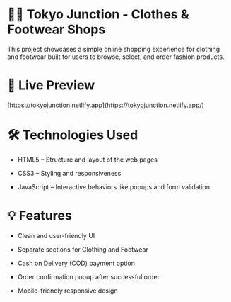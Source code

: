 # 🙇‍♂️ Tokyo Junction - Clothes & Footwear Shops

This project showcases a simple online shopping experience for clothing and footwear 
built for users to browse, select, and order fashion products.

# 🔭 Live Preview
[https://tokyojunction.netlify.app](https://tokyojunction.netlify.app/)

# 🛠️ Technologies Used
- HTML5 – Structure and layout of the web pages

- CSS3 – Styling and responsiveness

- JavaScript – Interactive behaviors like popups and form validation

# 💡 Features
- Clean and user-friendly UI

- Separate sections for Clothing and Footwear

- Cash on Delivery (COD) payment option

- Order confirmation popup after successful order

- Mobile-friendly responsive design
